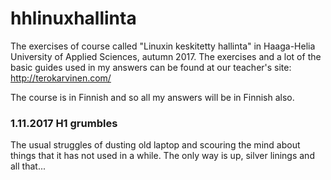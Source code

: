 # hhlinuxhallinta
The exercises of course called "Linuxin keskitetty hallinta" in Haaga-Helia University of Applied Sciences, autumn 2017.
The exercises and a lot of the basic guides used in my answers can be found at our teacher's site: http://terokarvinen.com/

The course is in Finnish and so all my answers will be in Finnish also.

### 1.11.2017 H1 grumbles
The usual struggles of dusting old laptop and scouring the mind about things that it has
not used in a while. The only way is up, silver linings and all that...
